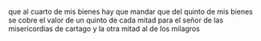 que al cuarto de mis bienes
hay que mandar que del quinto de mis bienes se cobre el valor de un quinto de cada mitad para el señor de las misericordias de cartago y la otra mitad al de los milagros
